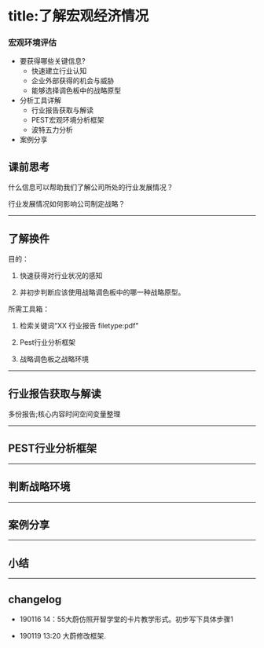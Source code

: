 # title:了解宏观经济情况



### 宏观环境评估

* 要获得哪些关键信息?
    - 快速建立行业认知  
    - 企业外部获得的机会与威胁
    - 能够选择调色板中的战略原型
* 分析工具详解
    - 行业报告获取与解读
    - PEST宏观环境分析框架
    - 波特五力分析
* 案例分享


## 课前思考

什么信息可以帮助我们了解公司所处的行业发展情况？

行业发展情况如何影响公司制定战略？

---

## 了解换件


目的： 
1. 快速获得对行业状况的感知

2. 并初步判断应该使用战略调色板中的哪一种战略原型。


所需工具箱：

1. 检索关键词“XX 行业报告 filetype:pdf"

2. Pest行业分析框架

3. 战略调色板之战略环境

---

## 行业报告获取与解读

多份报告;核心内容时间空间变量整理

---

## PEST行业分析框架


---
## 判断战略环境

---
## 案例分享


---
## 小结


---

## changelog

- 190116 14：55大蔚仿照开智学堂的卡片教学形式。初步写下具体步骤1

- 190119 13:20 大蔚修改框架.